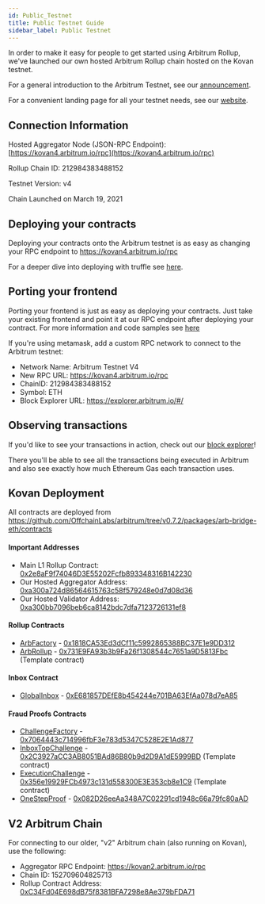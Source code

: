 ```yaml
---
id: Public_Testnet
title: Public Testnet Guide
sidebar_label: Public Testnet
---
```


In order to make it easy for people to get started using Arbitrum Rollup, we've launched our own hosted Arbitrum Rollup chain hosted on the Kovan testnet.

For a general introduction to the Arbitrum Testnet, see our [announcement](https://medium.com/offchainlabs/arbitrum-rollup-testnet-full-featured-and-open-to-all-da3255b562ea).

For a convenient landing page for all your testnet needs, see our [website](https://arbitrum.io/testnet/).

## Connection Information

Hosted Aggregator Node (JSON-RPC Endpoint): [https://kovan4.arbitrum.io/rpc](https://kovan4.arbitrum.io/rpc)

Rollup Chain ID: 212984383488152

Testnet Version: v4

Chain Launched on March 19, 2021

## Deploying your contracts

Deploying your contracts onto the Arbitrum testnet is as easy as changing your RPC endpoint to https://kovan4.arbitrum.io/rpc

For a deeper dive into deploying with truffle see [here](Contract_Deployment.md).

## Porting your frontend

Porting your frontend is just as easy as deploying your contracts. Just take your existing frontend and point it at our RPC endpoint after deploying your contract. For more information and code samples see [here](Frontend_Integration.md)

If you're using metamask, add a custom RPC network to connect to the Arbitrum testnet:

- Network Name: Arbitrum Testnet V4
- New RPC URL: https://kovan4.arbitrum.io/rpc
- ChainID: 212984383488152
- Symbol: ETH
- Block Explorer URL: https://explorer.arbitrum.io/#/

## Observing transactions

If you'd like to see your transactions in action, check out our [block explorer](https://explorer.arbitrum.io/#/)!

There you'll be able to see all the transactions being executed in Arbitrum and also see exactly how much Ethereum Gas each transaction uses.

<!--
## Running your own node

We're running an aggregator and validator for our testnet, so you don't have to run any of your own infrastructure. However Arbitrum Rollup is totally decentralized, so if you'd like to run your own infrastructure you can avoid our servers entirely.

The very first step to start building with Arbitrum is [installing](Installation.md). After that you can initialize your local setup by running:

```bash
yarn prod:initialize  0x2e8aF9f74046D3E55202Fcfb893348316B142230 https://kovan.infura.io/v3/YOUR_INFURA_API_ID
```

Running the `prod:initialize` command will create a `arbitrum/rollups/ 0x3B493fD1731528531471Cd18ea2f29f1463D6514` folder with two subfolders, one configured for an aggregator, and the other a validator.

To deploy the validator and aggregator, run

```bash
yarn deploy:validators  0x2e8aF9f74046D3E55202Fcfb893348316B142230 --password=[password]
```

Upon deploying a validator, you'll be asked to deposit the staking requirement, 1 Kovan ETH.

The password argument is used to secure the validator keystore. On the first deployment you set the password to any value, and on later deployments you must resubmit the same password.
-->
## Kovan Deployment

All contracts are deployed from https://github.com/OffchainLabs/arbitrum/tree/v0.7.2/packages/arb-bridge-eth/contracts

#### Important Addresses

- Main L1 Rollup Contract: [0x2e8aF9f74046D3E55202Fcfb893348316B142230](https://kovan.etherscan.io/address/0x2e8aF9f74046D3E55202Fcfb893348316B142230)
- Our Hosted Aggregator Address: [0xa300a724d86564615763c58f579248e0d7d08d36](https://kovan.etherscan.io/address/0xa300a724d86564615763c58f579248e0d7d08d36)
- Our Hosted Validator Address: [0xa300bb7096beb6ca8142bdc7dfa7123726131ef8](https://kovan.etherscan.io/address/0xa300bb7096beb6ca8142bdc7dfa7123726131ef8)

#### Rollup Contracts

- [ArbFactory](https://github.com/OffchainLabs/arbitrum/blob/v0.7.2/packages/arb-bridge-eth/contracts/rollup/ArbFactory.sol) - [0x1818CA53Ed3dCf11c5992865388BC37E1e9DD312](https://kovan.etherscan.io/address/0x1818CA53Ed3dCf11c5992865388BC37E1e9DD312)
- [ArbRollup](https://github.com/OffchainLabs/arbitrum/blob/v0.7.2/packages/arb-bridge-eth/contracts/rollup/ArbRollup.sol) - [0x731E9FA93b3b9Fa26f1308544c7651a9D5813Fbc](https://kovan.etherscan.io/address/0x731E9FA93b3b9Fa26f1308544c7651a9D5813Fbc) (Template contract)

#### Inbox Contract

- [GlobalInbox](https://github.com/OffchainLabs/arbitrum/blob/v0.7.2/packages/arb-bridge-eth/contracts/inbox/GlobalInbox.sol) - [0xE681857DEfE8b454244e701BA63EfAa078d7eA85](https://kovan.etherscan.io/address/0xE681857DEfE8b454244e701BA63EfAa078d7eA85)

#### Fraud Proofs Contracts

- [ChallengeFactory](https://github.com/OffchainLabs/arbitrum/blob/v0.7.2/packages/arb-bridge-eth/contracts/challenge/ChallengeFactory.sol) - [0x7064443c714996fbF3e783d5347C528E2E1Ad877](https://kovan.etherscan.io/address/0x7064443c714996fbF3e783d5347C528E2E1Ad877)
- [InboxTopChallenge](https://github.com/OffchainLabs/arbitrum/blob/v0.7.2/packages/arb-bridge-eth/contracts/challenge/InboxTopChallenge.sol) - [0x2C3927aCC3AB8051BAd86B80b9d2D9A1dE5999BD](https://kovan.etherscan.io/address/0x2C3927aCC3AB8051BAd86B80b9d2D9A1dE5999BD) (Template contract)
- [ExecutionChallenge](https://github.com/OffchainLabs/arbitrum/blob/v0.7.2/packages/arb-bridge-eth/contracts/challenge/ExecutionChallenge.sol) - [0x356e19929FCb4973c131d558300E3E353cb8e1C9](https://kovan.etherscan.io/address/0x356e19929FCb4973c131d558300E3E353cb8e1C9) (Template contract)
- [OneStepProof](https://github.com/OffchainLabs/arbitrum/blob/v0.7.2/packages/arb-bridge-eth/contracts/arch/OneStepProof.sol) - [0x082D26eeAa348A7C02291cd1948c66a79fc80aAD](https://kovan.etherscan.io/address/0x082D26eeAa348A7C02291cd1948c66a79fc80aAD)

## V2 Arbitrum Chain

For connecting to our older, "v2" Arbitrum chain (also running on Kovan), use the following:

- Aggregator RPC Endpoint: https://kovan2.arbitrum.io/rpc
- Chain ID: 152709604825713
- Rollup Contract Address: [0xC34Fd04E698dB75f8381BFA7298e8Ae379bFDA71](https://kovan.etherscan.io/address/0xC34Fd04E698dB75f8381BFA7298e8Ae379bFDA71)
